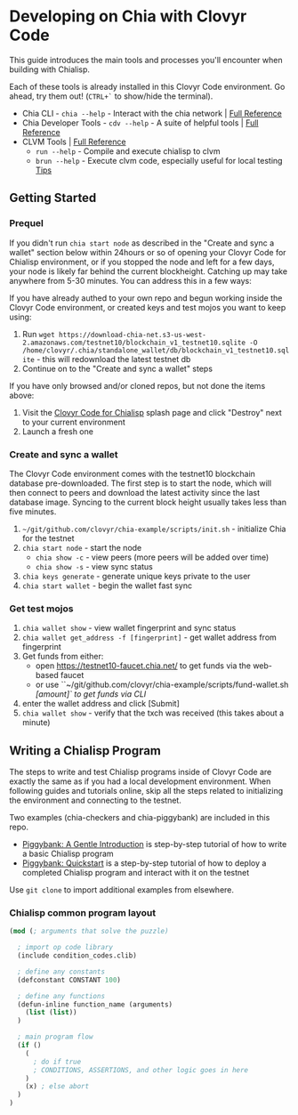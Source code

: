 # Developing on Chia with Clovyr Code

This guide introduces the main tools and processes you'll encounter when building with Chialisp. 

Each of these tools is already installed in this Clovyr Code environment. Go ahead, try them out! 
(`` CTRL+` `` to show/hide the terminal).

 - Chia CLI - `chia --help` - Interact with the chia network | [Full Reference](https://github.com/Chia-Network/chia-blockchain/wiki/CLI-Commands-Reference)
 - Chia Developer Tools - `cdv --help` - A suite of helpful tools | [Full Reference](https://github.com/Chia-Network/chia-blockchain/wiki/CLI-Commands-Reference)
 - CLVM Tools | [Full Reference](https://github.com/Chia-Network/clvm_tools)
    - `run --help` - Compile and execute chialisp to clvm 
    - `brun --help` - Execute clvm code, especially useful for local testing [Tips](https://chialisp.com/docs/high_level_lang)

## Getting Started

### Prequel
If you didn't run `chia start node` as described in the "Create and sync a wallet" section below within 24hours or so of opening your Clovyr Code for Chialisp environment, or if you stopped the node and left for a few days, your node is likely far behind the current blockheight. Catching up may take anywhere from 5-30 minutes. You can address this in a few ways:

If you have already authed to your own repo and begun working inside the Clovyr Code environment, or created keys and test mojos you want to keep using:
   1. Run `wget https://download-chia-net.s3-us-west-2.amazonaws.com/testnet10/blockchain_v1_testnet10.sqlite -O /home/clovyr/.chia/standalone_wallet/db/blockchain_v1_testnet10.sqlite` - this will redownload the latest testnet db
   2. Continue on to the "Create and sync a wallet" steps 

If you have only browsed and/or cloned repos, but not done the items above:
   1. Visit the [Clovyr Code for Chialisp]( https://clovyr.app/instant/code-chia) splash page and click "Destroy" next to your current environment
   2. Launch a fresh one


### Create and sync a wallet
The Clovyr Code environment comes with the testnet10 blockchain database pre-downloaded. The first step is to start the node, which will then connect to peers and download the latest activity since the last database image. Syncing to the current block height usually takes less than five minutes. 

1. `~/git/github.com/clovyr/chia-example/scripts/init.sh` - initialize Chia for the testnet
2. `chia start node` - start the node
   - `chia show -c` - view peers (more peers will be added over time)
   - `chia show -s` - view sync status 
3. `chia keys generate` - generate unique keys private to the user
4. `chia start wallet` - begin the wallet fast sync

### Get test mojos
1. `chia wallet show` - view wallet fingerprint and sync status
2. `chia wallet get_address -f [fingerprint]` - get wallet address from fingerprint
3. Get funds from either:
   - open https://testnet10-faucet.chia.net/ to get funds via the web-based faucet
   - or use ``~/git/github.com/clovyr/chia-example/scripts/fund-wallet.sh <address> [amount]` to get funds via CLI
4. enter the wallet address and click [Submit]
5. `chia wallet show` - verify that the txch was received (this takes about a minute)

## Writing a Chialisp Program
The steps to write and test Chialisp programs inside of Clovyr Code are exactly the same as if you had a local development environment. When following guides and tutorials online, skip all the steps related to initializing the environment and connecting to the testnet. 

Two examples (chia-checkers and chia-piggybank) are included in this repo. 
  - [Piggybank: A Gentle Introduction](https://github.com/clovyr/chia-example/blob/main/examples/chia-piggybank/02-Piggybank-Simple.md) is step-by-step tutorial of how to write a basic Chialisp program
  - [Piggybank: Quickstart](https://github.com/clovyr/chia-example/blob/main/examples/chia-piggybank/01-Piggybank-QuickStart.md) is a step-by-step tutorial of how to deploy a completed Chialisp program and interact with it on the testnet

Use `git clone` to import additional examples from elsewhere. 

### Chialisp common program layout

```clojure
(mod (; arguments that solve the puzzle)

  ; import op code library
  (include condition_codes.clib) 

  ; define any constants
  (defconstant CONSTANT 100) 

  ; define any functions
  (defun-inline function_name (arguments)
    (list (list))
  )

  ; main program flow
  (if ()
    (
      ; do if true
      ; CONDITIONS, ASSERTIONS, and other logic goes in here
    )
    (x) ; else abort
  )
)

```
